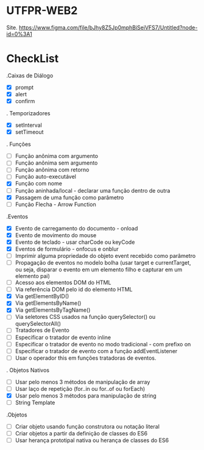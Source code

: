 # UTFPR-WEB2
Site.
https://www.figma.com/file/bJhy8Z5Jp0mphBiSeiVFS7/Untitled?node-id=0%3A1

# CheckList
.Caixas de Diálogo
- [x] prompt
- [x] alert
- [x] confirm

. Temporizadores
- [x] setInterval
- [x] setTimeout

. Funções
- [ ] Função anônima com argumento
- [ ] Função anônima sem argumento
- [ ] Função anônima com retorno
- [ ] Função auto-executável
- [x] Função com nome
- [ ] Função aninhada/local - declarar uma função dentro de outra
- [x] Passagem de uma função como parâmetro
- [ ] Função Flecha - Arrow Function

.Eventos
- [x] Evento de carregamento do documento - onload
- [x] Evento de movimento do mouse
- [x] Evento de teclado - usar charCode ou keyCode
- [x] Eventos de formulário - onfocus e onblur
- [ ] Imprimir alguma propriedade do objeto event recebido como parâmetro
- [ ] Propagação de eventos no modelo bolha (usar target e currentTarget, ou seja, disparar o evento em um elemento filho e capturar em um elemento pai)
- [ ] Acesso aos elementos DOM do HTML
- [ ] Via referência DOM pelo id do elemento HTML
- [x] Via getElementByID()
- [x] Via getElementsByName()
- [x] Via getElementsByTagName()
- [ ] Via seletores CSS usados na função querySelector() ou querySelectorAll()
- [ ] Tratadores de Evento
- [ ] Especificar o tratador de evento inline
- [ ] Especificar o tratador de evento no modo tradicional - com prefixo on
- [ ] Especificar o tratador de evento com a função addEventListener
- [ ] Usar o operador this em funções tratadoras de eventos.

. Objetos Nativos
- [ ] Usar pelo menos 3 métodos de manipulação de array
- [ ] Usar laço de repetição (for..in ou for..of ou forEach)
- [x] Usar pelo menos 3 métodos para manipulação de string
- [ ] String Template

.Objetos
- [ ] Criar objeto usando função construtora ou notação literal
- [ ] Criar objetos a partir da definição de classes do ES6
- [ ] Usar herança prototipal nativa ou herança de classes do ES6
